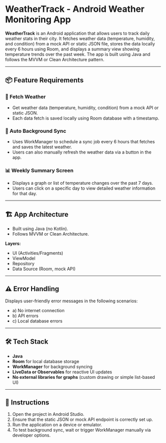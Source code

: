 # WeatherTrack - Android Weather Monitoring App

**WeatherTrack** is an Android application that allows users to track daily weather stats in their city. It fetches weather data (temperature, humidity, and condition) from a mock API or static JSON file, stores the data locally every 6 hours using Room, and displays a summary view showing temperature trends over the past week. The app is built using Java and follows the MVVM or Clean Architecture pattern.

---

## 📦 Feature Requirements

### 🔄 Fetch Weather
- Get weather data (temperature, humidity, condition) from a mock API or static JSON.
- Each data fetch is saved locally using Room database with a timestamp.

### 🔁 Auto Background Sync
- Uses WorkManager to schedule a sync job every 6 hours that fetches and saves the latest weather.
- Users can also manually refresh the weather data via a button in the app.

### 📊 Weekly Summary Screen
- Displays a graph or list of temperature changes over the past 7 days.
- Users can click on a specific day to view detailed weather information for that day.

---

## 🏗️ App Architecture

- Built using Java (no Kotlin).
- Follows MVVM or Clean Architecture.

**Layers:**
- UI (Activities/Fragments)
- ViewModel
- Repository
- Data Source (Room, mock API)

---

## ⚠️ Error Handling

Displays user-friendly error messages in the following scenarios:
- a) No internet connection  
- b) API errors  
- c) Local database errors  

---

## 🛠️ Tech Stack

- **Java**
- **Room** for local database storage
- **WorkManager** for background syncing
- **LiveData or Observables** for reactive UI updates
- **No external libraries for graphs** (custom drawing or simple list-based UI)

---

## 📝 Instructions

1. Open the project in Android Studio.
2. Ensure that the static JSON or mock API endpoint is correctly set up.
3. Run the application on a device or emulator.
4. To test background sync, wait or trigger WorkManager manually via developer options.
